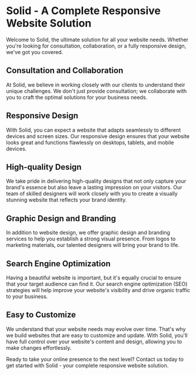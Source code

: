 # Solid - A Complete Responsive Website Solution

Welcome to Solid, the ultimate solution for all your website needs. Whether you're looking for consultation, collaboration, or a fully responsive design, we've got you covered.

## Consultation and Collaboration

At Solid, we believe in working closely with our clients to understand their unique challenges. We don't just provide consultation; we collaborate with you to craft the optimal solutions for your business needs.

## Responsive Design

With Solid, you can expect a website that adapts seamlessly to different devices and screen sizes. Our responsive design ensures that your website looks great and functions flawlessly on desktops, tablets, and mobile devices.

## High-quality Design

We take pride in delivering high-quality designs that not only capture your brand's essence but also leave a lasting impression on your visitors. Our team of skilled designers will work closely with you to create a visually stunning website that reflects your brand identity.

## Graphic Design and Branding

In addition to website design, we offer graphic design and branding services to help you establish a strong visual presence. From logos to marketing materials, our talented designers will bring your brand to life.

## Search Engine Optimization

Having a beautiful website is important, but it's equally crucial to ensure that your target audience can find it. Our search engine optimization (SEO) strategies will help improve your website's visibility and drive organic traffic to your business.

## Easy to Customize

We understand that your website needs may evolve over time. That's why we build websites that are easy to customize and update. With Solid, you'll have full control over your website's content and design, allowing you to make changes effortlessly.

Ready to take your online presence to the next level? Contact us today to get started with Solid - your complete responsive website solution.
